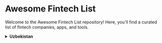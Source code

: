 # Awesome Fintech List

Welcome to the Awesome Fintech List repository! Here, you'll find a curated list of fintech companies, apps, and tools.

<details>
<summary><strong>Uzbekistan</strong></summary>

<details>
<summary><strong>Apps</strong></summary>

1. A-pay
2. Agrobank Mobile
3. Alliance
4. Alif mobi
5. Anorbank
6. Apex Bank
7. Asakabank
8. Beepul
9. Click-up
10. Davr mobile
11. Garantbank Mobile
12. Hamkorbank Mobile
13. Humans
14. Ipak Yo’li Mobile
15. Ipoteka-Retail
16. InfinBank
17. Joyda
18. Kapitalbank
19. KDBUz Mobile
20. Limon Pay
21. Mavrid
22. Madad Invest Business
23. MKBANK Mobile
24. Milliy (NBU's app)
25. MilliyPay
26. MobilPay
27. Multicard
28. MyTuron
29. Octo-Mobile
30. OFB
31. Open Muddatli to'lov
32. OSON
33. PayLov
34. Payme
35. Paynet
36. Paysend
37. PayWay
38. Plum
39. Poytaxt Mobile Business
40. Quant
41. QQB Mobile Banking
42. Smartbank.uz
43. Solfy
44. Soliq
45. TBC UZ
46. Tenge24
47. TrastPay
48. UzEx Money
49. Uzum bank
50. Uzum Nasiya
51. Unired Mobile
52. Universal Mobile
53. UPay
54. xazna
55. Yangi Finance
56. Ziraat Mobile Uzbekistan
57. ZoodPay
58. Zoomrad

</details>

<details>
<summary><strong>Banks</strong></summary>

_Coming soon..._

</details>

<details>
<summary><strong>Companies</strong></summary>

_Coming soon..._

</details>

<details>
<summary><strong>Tools</strong></summary>

_Coming soon..._

</details>

</details>
